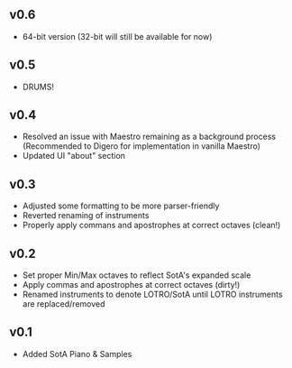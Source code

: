 
v0.6
----------
- 64-bit version (32-bit will still be available for now)

v0.5
----------
- DRUMS!

v0.4
----------
- Resolved an issue with Maestro remaining as a background process (Recommended to Digero for implementation in vanilla Maestro)
- Updated UI "about" section

v0.3
----------
- Adjusted some formatting to be more parser-friendly
- Reverted renaming of instruments
- Properly apply commans and apostrophes at correct octaves (clean!)

v0.2
----------
- Set proper Min/Max octaves to reflect SotA's expanded scale
- Apply commas and apostrophes at correct octaves (dirty!)
- Renamed instruments to denote LOTRO/SotA until LOTRO instruments are replaced/removed

v0.1
----------
- Added SotA Piano & Samples
